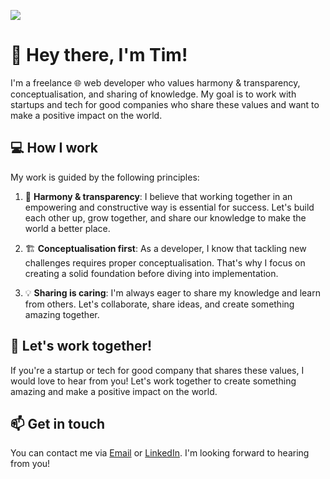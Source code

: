 ![](https://visitcount.itsvg.in/api?id=Tim-Pet&icon=0&color=0)

# 👋 Hey there, I'm Tim!

I'm a freelance 🌐 web developer who values harmony & transparency, conceptualisation, and sharing of knowledge. My goal is to work with startups and tech for good companies who share these values and want to make a positive impact on the world. 

## 💻 How I work

My work is guided by the following principles:

1. 🌸 **Harmony & transparency**: I believe that working together in an empowering and constructive way is essential for success. Let's build each other up, grow together, and share our knowledge to make the world a better place.

2. 🏗️ **Conceptualisation first**: As a developer, I know that tackling new challenges requires proper conceptualisation. That's why I focus on creating a solid foundation before diving into implementation.

3. 💡 **Sharing is caring**: I'm always eager to share my knowledge and learn from others. Let's collaborate, share ideas, and create something amazing together.

## 🤝 Let's work together!

If you're a startup or tech for good company that shares these values, I would love to hear from you! Let's work together to create something amazing and make a positive impact on the world.

## 📫 Get in touch

You can contact me via [Email](mailto:tim.petersen1@outlook.de) or [LinkedIn](https://www.linkedin.com/in/tim-petersen-6022121a3/). I'm looking forward to hearing from you!
